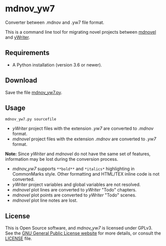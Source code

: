 # mdnov_yw7

Converter between .mdnov and .yw7 file format.

This is a command line tool for migrating novel projects between 
[mdnovel](https://github.com/peter88213/mdnovel) and
[yWriter](https://spacejock.com/yWriter7.html).

## Requirements

- A Python installation (version 3.6 or newer).

## Download

Save the file [mdnov_yw7.py](https://raw.githubusercontent.com/peter88213/mdnov_yw7/main/dist/mdnov_yw7.py).

## Usage 

`mdnov_yw7.py sourcefile`

- *yWriter* project files with the extension *.yw7* are converted to *.mdnov* format.
- *mdnovel* project files with the extension *.mdnov* are converted to *.yw7* format.

**Note:** Since *yWriter* and *mdnovel* do not have the same set of features, 
information may be lost during the conversion process. 

- *mdnov_yw7* supports `**bold**` and `*italics*` highlighting in CommonMarks style. 
  Other formatting and HTML/TEX inline code is not converted. 
- *yWriter* project variables and global variables are not resolved.
- *mdnovel* plot lines are converted to *yWriter* "Todo" chapters.  
- *mdnovel* plot points are converted to *yWriter* "Todo" scenes.  
- *mdnovel* plot line notes are lost.  

## License

This is Open Source software, and *mdnov_yw7* is licensed under GPLv3. See the
[GNU General Public License website](https://www.gnu.org/licenses/gpl-3.0.en.html) for more
details, or consult the [LICENSE](https://github.com/peter88213/mdnovel/blob/main/LICENSE) file.



